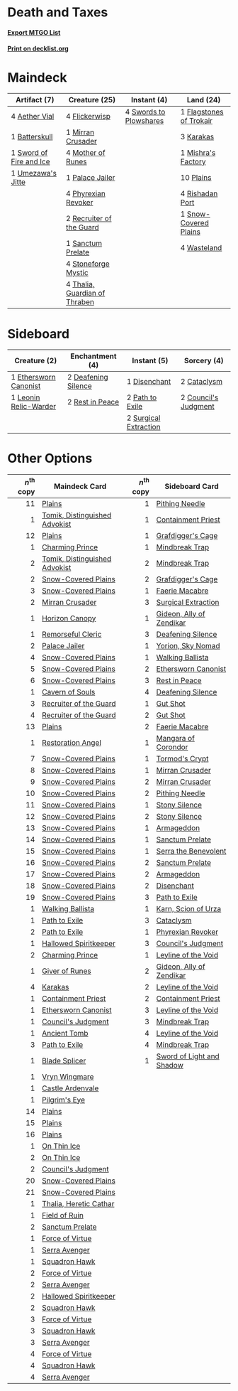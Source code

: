 # Death and Taxes

#### [Export MTGO List](../collection/Death%20and%20Taxes/Death%20and%20Taxes.txt)
#### [Print on decklist.org](http://decklist.org/?deckmain=4%09Aether%20Vial%0A1%09Batterskull%0A1%09Flagstones%20of%20Trokair%0A4%09Flickerwisp%0A3%09Karakas%0A1%09Mirran%20Crusader%0A1%09Mishra's%20Factory%0A4%09Mother%20of%20Runes%0A1%09Palace%20Jailer%0A4%09Phyrexian%20Revoker%0A10%09Plains%0A2%09Recruiter%20of%20the%20Guard%0A4%09Rishadan%20Port%0A1%09Sanctum%20Prelate%0A1%09Snow-Covered%20Plains%0A4%09Stoneforge%20Mystic%0A1%09Sword%20of%20Fire%20and%20Ice%0A4%09Swords%20to%20Plowshares%0A4%09Thalia,%20Guardian%20of%20Thraben%0A1%09Umezawa's%20Jitte%0A4%09Wasteland&deckside=2%09Cataclysm%0A2%09Council's%20Judgment%0A2%09Deafening%20Silence%0A1%09Disenchant%0A1%09Ethersworn%20Canonist%0A1%09Leonin%20Relic-Warder%0A2%09Path%20to%20Exile%0A2%09Rest%20in%20Peace%0A2%09Surgical%20Extraction)
# Maindeck

|                                          Artifact (7)                                           |                                             Creature (25)                                              |                                         Instant (4)                                          |                                            Land (24)                                             |
|-------------------------------------------------------------------------------------------------|--------------------------------------------------------------------------------------------------------|----------------------------------------------------------------------------------------------|--------------------------------------------------------------------------------------------------|
|4 [Aether Vial](http://gatherer.wizards.com/Pages/Card/Details.aspx?multiverseid=48146)          |4 [Flickerwisp](http://gatherer.wizards.com/Pages/Card/Details.aspx?multiverseid=376338)                |4 [Swords to Plowshares](http://gatherer.wizards.com/Pages/Card/Details.aspx?multiverseid=869)|1 [Flagstones of Trokair](http://gatherer.wizards.com/Pages/Card/Details.aspx?multiverseid=116733)|
|1 [Batterskull](http://gatherer.wizards.com/Pages/Card/Details.aspx?multiverseid=233055)         |1 [Mirran Crusader](http://gatherer.wizards.com/Pages/Card/Details.aspx?multiverseid=213802)            |                                                                                              |3 [Karakas](http://gatherer.wizards.com/Pages/Card/Details.aspx?multiverseid=413782)              |
|1 [Sword of Fire and Ice](http://gatherer.wizards.com/Pages/Card/Details.aspx?multiverseid=46429)|4 [Mother of Runes](http://gatherer.wizards.com/Pages/Card/Details.aspx?multiverseid=430236)            |                                                                                              |1 [Mishra's Factory](http://gatherer.wizards.com/Pages/Card/Details.aspx?multiverseid=2387)       |
|1 [Umezawa's Jitte](http://gatherer.wizards.com/Pages/Card/Details.aspx?multiverseid=81979)      |1 [Palace Jailer](http://gatherer.wizards.com/Pages/Card/Details.aspx?multiverseid=416775)              |                                                                                              |10 [Plains](http://gatherer.wizards.com/Pages/Card/Details.aspx?multiverseid=439856)              |
|                                                                                                 |4 [Phyrexian Revoker](http://gatherer.wizards.com/Pages/Card/Details.aspx?multiverseid=383343)          |                                                                                              |4 [Rishadan Port](http://gatherer.wizards.com/Pages/Card/Details.aspx?multiverseid=442235)        |
|                                                                                                 |2 [Recruiter of the Guard](http://gatherer.wizards.com/Pages/Card/Details.aspx?multiverseid=416779)     |                                                                                              |1 [Snow-Covered Plains](http://gatherer.wizards.com/Pages/Card/Details.aspx?multiverseid=121267)  |
|                                                                                                 |1 [Sanctum Prelate](http://gatherer.wizards.com/Pages/Card/Details.aspx?multiverseid=416780)            |                                                                                              |4 [Wasteland](http://gatherer.wizards.com/Pages/Card/Details.aspx?multiverseid=413790)            |
|                                                                                                 |4 [Stoneforge Mystic](http://gatherer.wizards.com/Pages/Card/Details.aspx?multiverseid=198383)          |                                                                                              |                                                                                                  |
|                                                                                                 |4 [Thalia, Guardian of Thraben](http://gatherer.wizards.com/Pages/Card/Details.aspx?multiverseid=442025)|                                                                                              |                                                                                                  |


# Sideboard

|                                          Creature (2)                                          |                                       Enchantment (4)                                        |                                          Instant (5)                                           |                                          Sorcery (4)                                          |
|------------------------------------------------------------------------------------------------|----------------------------------------------------------------------------------------------|------------------------------------------------------------------------------------------------|-----------------------------------------------------------------------------------------------|
|1 [Ethersworn Canonist](http://gatherer.wizards.com/Pages/Card/Details.aspx?multiverseid=174931)|2 [Deafening Silence](http://gatherer.wizards.com/Pages/Card/Details.aspx?multiverseid=472972)|1 [Disenchant](http://gatherer.wizards.com/Pages/Card/Details.aspx?multiverseid=847)            |2 [Cataclysm](http://gatherer.wizards.com/Pages/Card/Details.aspx?multiverseid=6050)           |
|1 [Leonin Relic-Warder](http://gatherer.wizards.com/Pages/Card/Details.aspx?multiverseid=432997)|2 [Rest in Peace](http://gatherer.wizards.com/Pages/Card/Details.aspx?multiverseid=442021)    |2 [Path to Exile](http://gatherer.wizards.com/Pages/Card/Details.aspx?multiverseid=220511)      |2 [Council's Judgment](http://gatherer.wizards.com/Pages/Card/Details.aspx?multiverseid=382239)|
|                                                                                                |                                                                                              |2 [Surgical Extraction](http://gatherer.wizards.com/Pages/Card/Details.aspx?multiverseid=397706)|                                                                                               |


# Other Options

|*n*<sup>th</sup> copy|                                             Maindeck Card                                              |*n*<sup>th</sup> copy|                                          Sideboard Card                                           |
|--------------------:|--------------------------------------------------------------------------------------------------------|--------------------:|---------------------------------------------------------------------------------------------------|
|                   11|[Plains](http://gatherer.wizards.com/Pages/Card/Details.aspx?multiverseid=439856)                       |                    1|[Pithing Needle](http://gatherer.wizards.com/Pages/Card/Details.aspx?multiverseid=129526)          |
|                    1|[Tomik, Distinguished Advokist](http://gatherer.wizards.com/Pages/Card/Details.aspx?multiverseid=460961)|                    1|[Containment Priest](http://gatherer.wizards.com/Pages/Card/Details.aspx?multiverseid=389470)      |
|                   12|[Plains](http://gatherer.wizards.com/Pages/Card/Details.aspx?multiverseid=439856)                       |                    1|[Grafdigger's Cage](http://gatherer.wizards.com/Pages/Card/Details.aspx?multiverseid=278452)       |
|                    1|[Charming Prince](http://gatherer.wizards.com/Pages/Card/Details.aspx?multiverseid=472970)              |                    1|[Mindbreak Trap](http://gatherer.wizards.com/Pages/Card/Details.aspx?multiverseid=197532)          |
|                    2|[Tomik, Distinguished Advokist](http://gatherer.wizards.com/Pages/Card/Details.aspx?multiverseid=460961)|                    2|[Mindbreak Trap](http://gatherer.wizards.com/Pages/Card/Details.aspx?multiverseid=197532)          |
|                    2|[Snow-Covered Plains](http://gatherer.wizards.com/Pages/Card/Details.aspx?multiverseid=121267)          |                    2|[Grafdigger's Cage](http://gatherer.wizards.com/Pages/Card/Details.aspx?multiverseid=278452)       |
|                    3|[Snow-Covered Plains](http://gatherer.wizards.com/Pages/Card/Details.aspx?multiverseid=121267)          |                    1|[Faerie Macabre](http://gatherer.wizards.com/Pages/Card/Details.aspx?multiverseid=201822)          |
|                    2|[Mirran Crusader](http://gatherer.wizards.com/Pages/Card/Details.aspx?multiverseid=213802)              |                    3|[Surgical Extraction](http://gatherer.wizards.com/Pages/Card/Details.aspx?multiverseid=397706)     |
|                    1|[Horizon Canopy](http://gatherer.wizards.com/Pages/Card/Details.aspx?multiverseid=409571)               |                    1|[Gideon, Ally of Zendikar](http://gatherer.wizards.com/Pages/Card/Details.aspx?multiverseid=401897)|
|                    1|[Remorseful Cleric](http://gatherer.wizards.com/Pages/Card/Details.aspx?multiverseid=447169)            |                    3|[Deafening Silence](http://gatherer.wizards.com/Pages/Card/Details.aspx?multiverseid=472972)       |
|                    2|[Palace Jailer](http://gatherer.wizards.com/Pages/Card/Details.aspx?multiverseid=416775)                |                    1|[Yorion, Sky Nomad](http://gatherer.wizards.com/Pages/Card/Details.aspx?multiverseid=479752)       |
|                    4|[Snow-Covered Plains](http://gatherer.wizards.com/Pages/Card/Details.aspx?multiverseid=121267)          |                    1|[Walking Ballista](http://gatherer.wizards.com/Pages/Card/Details.aspx?multiverseid=423848)        |
|                    5|[Snow-Covered Plains](http://gatherer.wizards.com/Pages/Card/Details.aspx?multiverseid=121267)          |                    2|[Ethersworn Canonist](http://gatherer.wizards.com/Pages/Card/Details.aspx?multiverseid=174931)     |
|                    6|[Snow-Covered Plains](http://gatherer.wizards.com/Pages/Card/Details.aspx?multiverseid=121267)          |                    3|[Rest in Peace](http://gatherer.wizards.com/Pages/Card/Details.aspx?multiverseid=442021)           |
|                    1|[Cavern of Souls](http://gatherer.wizards.com/Pages/Card/Details.aspx?multiverseid=278058)              |                    4|[Deafening Silence](http://gatherer.wizards.com/Pages/Card/Details.aspx?multiverseid=472972)       |
|                    3|[Recruiter of the Guard](http://gatherer.wizards.com/Pages/Card/Details.aspx?multiverseid=416779)       |                    1|[Gut Shot](http://gatherer.wizards.com/Pages/Card/Details.aspx?multiverseid=397673)                |
|                    4|[Recruiter of the Guard](http://gatherer.wizards.com/Pages/Card/Details.aspx?multiverseid=416779)       |                    2|[Gut Shot](http://gatherer.wizards.com/Pages/Card/Details.aspx?multiverseid=397673)                |
|                   13|[Plains](http://gatherer.wizards.com/Pages/Card/Details.aspx?multiverseid=439856)                       |                    2|[Faerie Macabre](http://gatherer.wizards.com/Pages/Card/Details.aspx?multiverseid=201822)          |
|                    1|[Restoration Angel](http://gatherer.wizards.com/Pages/Card/Details.aspx?multiverseid=240096)            |                    1|[Mangara of Corondor](http://gatherer.wizards.com/Pages/Card/Details.aspx?multiverseid=446066)     |
|                    7|[Snow-Covered Plains](http://gatherer.wizards.com/Pages/Card/Details.aspx?multiverseid=121267)          |                    1|[Tormod's Crypt](http://gatherer.wizards.com/Pages/Card/Details.aspx?multiverseid=389723)          |
|                    8|[Snow-Covered Plains](http://gatherer.wizards.com/Pages/Card/Details.aspx?multiverseid=121267)          |                    1|[Mirran Crusader](http://gatherer.wizards.com/Pages/Card/Details.aspx?multiverseid=213802)         |
|                    9|[Snow-Covered Plains](http://gatherer.wizards.com/Pages/Card/Details.aspx?multiverseid=121267)          |                    2|[Mirran Crusader](http://gatherer.wizards.com/Pages/Card/Details.aspx?multiverseid=213802)         |
|                   10|[Snow-Covered Plains](http://gatherer.wizards.com/Pages/Card/Details.aspx?multiverseid=121267)          |                    2|[Pithing Needle](http://gatherer.wizards.com/Pages/Card/Details.aspx?multiverseid=129526)          |
|                   11|[Snow-Covered Plains](http://gatherer.wizards.com/Pages/Card/Details.aspx?multiverseid=121267)          |                    1|[Stony Silence](http://gatherer.wizards.com/Pages/Card/Details.aspx?multiverseid=247425)           |
|                   12|[Snow-Covered Plains](http://gatherer.wizards.com/Pages/Card/Details.aspx?multiverseid=121267)          |                    2|[Stony Silence](http://gatherer.wizards.com/Pages/Card/Details.aspx?multiverseid=247425)           |
|                   13|[Snow-Covered Plains](http://gatherer.wizards.com/Pages/Card/Details.aspx?multiverseid=121267)          |                    1|[Armageddon](http://gatherer.wizards.com/Pages/Card/Details.aspx?multiverseid=830)                 |
|                   14|[Snow-Covered Plains](http://gatherer.wizards.com/Pages/Card/Details.aspx?multiverseid=121267)          |                    1|[Sanctum Prelate](http://gatherer.wizards.com/Pages/Card/Details.aspx?multiverseid=416780)         |
|                   15|[Snow-Covered Plains](http://gatherer.wizards.com/Pages/Card/Details.aspx?multiverseid=121267)          |                    1|[Serra the Benevolent](http://gatherer.wizards.com/Pages/Card/Details.aspx?multiverseid=463975)    |
|                   16|[Snow-Covered Plains](http://gatherer.wizards.com/Pages/Card/Details.aspx?multiverseid=121267)          |                    2|[Sanctum Prelate](http://gatherer.wizards.com/Pages/Card/Details.aspx?multiverseid=416780)         |
|                   17|[Snow-Covered Plains](http://gatherer.wizards.com/Pages/Card/Details.aspx?multiverseid=121267)          |                    2|[Armageddon](http://gatherer.wizards.com/Pages/Card/Details.aspx?multiverseid=830)                 |
|                   18|[Snow-Covered Plains](http://gatherer.wizards.com/Pages/Card/Details.aspx?multiverseid=121267)          |                    2|[Disenchant](http://gatherer.wizards.com/Pages/Card/Details.aspx?multiverseid=847)                 |
|                   19|[Snow-Covered Plains](http://gatherer.wizards.com/Pages/Card/Details.aspx?multiverseid=121267)          |                    3|[Path to Exile](http://gatherer.wizards.com/Pages/Card/Details.aspx?multiverseid=220511)           |
|                    1|[Walking Ballista](http://gatherer.wizards.com/Pages/Card/Details.aspx?multiverseid=423848)             |                    1|[Karn, Scion of Urza](http://gatherer.wizards.com/Pages/Card/Details.aspx?multiverseid=442889)     |
|                    1|[Path to Exile](http://gatherer.wizards.com/Pages/Card/Details.aspx?multiverseid=220511)                |                    3|[Cataclysm](http://gatherer.wizards.com/Pages/Card/Details.aspx?multiverseid=6050)                 |
|                    2|[Path to Exile](http://gatherer.wizards.com/Pages/Card/Details.aspx?multiverseid=220511)                |                    1|[Phyrexian Revoker](http://gatherer.wizards.com/Pages/Card/Details.aspx?multiverseid=383343)       |
|                    1|[Hallowed Spiritkeeper](http://gatherer.wizards.com/Pages/Card/Details.aspx?multiverseid=389544)        |                    3|[Council's Judgment](http://gatherer.wizards.com/Pages/Card/Details.aspx?multiverseid=382239)      |
|                    2|[Charming Prince](http://gatherer.wizards.com/Pages/Card/Details.aspx?multiverseid=472970)              |                    1|[Leyline of the Void](http://gatherer.wizards.com/Pages/Card/Details.aspx?multiverseid=107682)     |
|                    1|[Giver of Runes](http://gatherer.wizards.com/Pages/Card/Details.aspx?multiverseid=463962)               |                    2|[Gideon, Ally of Zendikar](http://gatherer.wizards.com/Pages/Card/Details.aspx?multiverseid=401897)|
|                    4|[Karakas](http://gatherer.wizards.com/Pages/Card/Details.aspx?multiverseid=413782)                      |                    2|[Leyline of the Void](http://gatherer.wizards.com/Pages/Card/Details.aspx?multiverseid=107682)     |
|                    1|[Containment Priest](http://gatherer.wizards.com/Pages/Card/Details.aspx?multiverseid=389470)           |                    2|[Containment Priest](http://gatherer.wizards.com/Pages/Card/Details.aspx?multiverseid=389470)      |
|                    1|[Ethersworn Canonist](http://gatherer.wizards.com/Pages/Card/Details.aspx?multiverseid=174931)          |                    3|[Leyline of the Void](http://gatherer.wizards.com/Pages/Card/Details.aspx?multiverseid=107682)     |
|                    1|[Council's Judgment](http://gatherer.wizards.com/Pages/Card/Details.aspx?multiverseid=382239)           |                    3|[Mindbreak Trap](http://gatherer.wizards.com/Pages/Card/Details.aspx?multiverseid=197532)          |
|                    1|[Ancient Tomb](http://gatherer.wizards.com/Pages/Card/Details.aspx?multiverseid=409567)                 |                    4|[Leyline of the Void](http://gatherer.wizards.com/Pages/Card/Details.aspx?multiverseid=107682)     |
|                    3|[Path to Exile](http://gatherer.wizards.com/Pages/Card/Details.aspx?multiverseid=220511)                |                    4|[Mindbreak Trap](http://gatherer.wizards.com/Pages/Card/Details.aspx?multiverseid=197532)          |
|                    1|[Blade Splicer](http://gatherer.wizards.com/Pages/Card/Details.aspx?multiverseid=425828)                |                    1|[Sword of Light and Shadow](http://gatherer.wizards.com/Pages/Card/Details.aspx?multiverseid=47453)|
|                    1|[Vryn Wingmare](http://gatherer.wizards.com/Pages/Card/Details.aspx?multiverseid=398567)                |                     |                                                                                                   |
|                    1|[Castle Ardenvale](http://gatherer.wizards.com/Pages/Card/Details.aspx?multiverseid=473200)             |                     |                                                                                                   |
|                    1|[Pilgrim's Eye](http://gatherer.wizards.com/Pages/Card/Details.aspx?multiverseid=401984)                |                     |                                                                                                   |
|                   14|[Plains](http://gatherer.wizards.com/Pages/Card/Details.aspx?multiverseid=439856)                       |                     |                                                                                                   |
|                   15|[Plains](http://gatherer.wizards.com/Pages/Card/Details.aspx?multiverseid=439856)                       |                     |                                                                                                   |
|                   16|[Plains](http://gatherer.wizards.com/Pages/Card/Details.aspx?multiverseid=439856)                       |                     |                                                                                                   |
|                    1|[On Thin Ice](http://gatherer.wizards.com/Pages/Card/Details.aspx?multiverseid=463969)                  |                     |                                                                                                   |
|                    2|[On Thin Ice](http://gatherer.wizards.com/Pages/Card/Details.aspx?multiverseid=463969)                  |                     |                                                                                                   |
|                    2|[Council's Judgment](http://gatherer.wizards.com/Pages/Card/Details.aspx?multiverseid=382239)           |                     |                                                                                                   |
|                   20|[Snow-Covered Plains](http://gatherer.wizards.com/Pages/Card/Details.aspx?multiverseid=121267)          |                     |                                                                                                   |
|                   21|[Snow-Covered Plains](http://gatherer.wizards.com/Pages/Card/Details.aspx?multiverseid=121267)          |                     |                                                                                                   |
|                    1|[Thalia, Heretic Cathar](http://gatherer.wizards.com/Pages/Card/Details.aspx?multiverseid=414338)       |                     |                                                                                                   |
|                    1|[Field of Ruin](http://gatherer.wizards.com/Pages/Card/Details.aspx?multiverseid=435415)                |                     |                                                                                                   |
|                    2|[Sanctum Prelate](http://gatherer.wizards.com/Pages/Card/Details.aspx?multiverseid=416780)              |                     |                                                                                                   |
|                    1|[Force of Virtue](http://gatherer.wizards.com/Pages/Card/Details.aspx?multiverseid=463959)              |                     |                                                                                                   |
|                    1|[Serra Avenger](http://gatherer.wizards.com/Pages/Card/Details.aspx?multiverseid=288762)                |                     |                                                                                                   |
|                    1|[Squadron Hawk](http://gatherer.wizards.com/Pages/Card/Details.aspx?multiverseid=442023)                |                     |                                                                                                   |
|                    2|[Force of Virtue](http://gatherer.wizards.com/Pages/Card/Details.aspx?multiverseid=463959)              |                     |                                                                                                   |
|                    2|[Serra Avenger](http://gatherer.wizards.com/Pages/Card/Details.aspx?multiverseid=288762)                |                     |                                                                                                   |
|                    2|[Hallowed Spiritkeeper](http://gatherer.wizards.com/Pages/Card/Details.aspx?multiverseid=389544)        |                     |                                                                                                   |
|                    2|[Squadron Hawk](http://gatherer.wizards.com/Pages/Card/Details.aspx?multiverseid=442023)                |                     |                                                                                                   |
|                    3|[Force of Virtue](http://gatherer.wizards.com/Pages/Card/Details.aspx?multiverseid=463959)              |                     |                                                                                                   |
|                    3|[Squadron Hawk](http://gatherer.wizards.com/Pages/Card/Details.aspx?multiverseid=442023)                |                     |                                                                                                   |
|                    3|[Serra Avenger](http://gatherer.wizards.com/Pages/Card/Details.aspx?multiverseid=288762)                |                     |                                                                                                   |
|                    4|[Force of Virtue](http://gatherer.wizards.com/Pages/Card/Details.aspx?multiverseid=463959)              |                     |                                                                                                   |
|                    4|[Squadron Hawk](http://gatherer.wizards.com/Pages/Card/Details.aspx?multiverseid=442023)                |                     |                                                                                                   |
|                    4|[Serra Avenger](http://gatherer.wizards.com/Pages/Card/Details.aspx?multiverseid=288762)                |                     |                                                                                                   |

